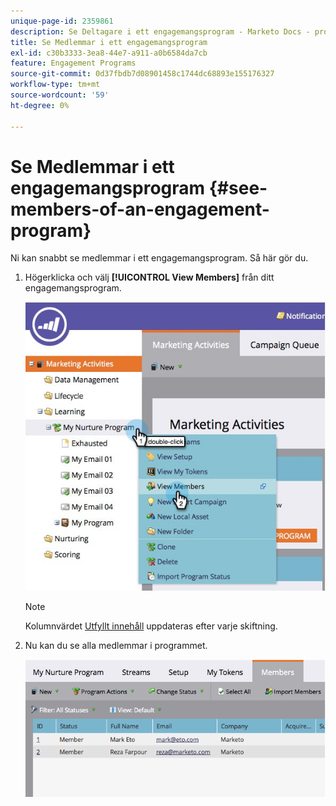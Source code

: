 ```yaml
---
unique-page-id: 2359861
description: Se Deltagare i ett engagemangsprogram - Marketo Docs - produktdokumentation
title: Se Medlemmar i ett engagemangsprogram
exl-id: c30b3333-3ea8-44e7-a911-a0b6584da7cb
feature: Engagement Programs
source-git-commit: 0d37fbdb7d08901458c1744dc68893e155176327
workflow-type: tm+mt
source-wordcount: '59'
ht-degree: 0%

---
```


# Se Medlemmar i ett engagemangsprogram {#see-members-of-an-engagement-program}

Ni kan snabbt se medlemmar i ett engagemangsprogram. Så här gör du.

1. Högerklicka och välj **[!UICONTROL View Members]** från ditt engagemangsprogram.

   ![](assets/membersofengagement.jpg)

   >[!NOTE]
   >
   >Kolumnvärdet [Utfyllt innehåll](/help/marketo/product-docs/email-marketing/drip-nurturing/creating-an-engagement-program/understanding-engagement-programs.md) uppdateras efter varje skiftning.

1. Nu kan du se alla medlemmar i programmet.

   ![](assets/image2014-9-15-17-3a17-3a26.png)
